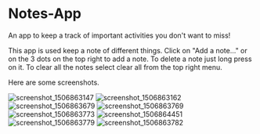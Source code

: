 # Notes-App
An app to keep a track of important activities you don't want to miss!

This app is used keep a note of different things.
Click on "Add a note..." or on the 3 dots on the top right to add a note.
To delete a note just long press on it.
To clear all the notes select clear all from the top right menu.

Here are some screenshots.


![screenshot_1506863147](https://user-images.githubusercontent.com/25198226/31054966-ece85c18-a6da-11e7-88cf-5402af454afe.png)
![screenshot_1506863162](https://user-images.githubusercontent.com/25198226/31054967-ece990ba-a6da-11e7-8d27-f5cfe5a3bd75.png)
![screenshot_1506863679](https://user-images.githubusercontent.com/25198226/31054968-ece9f744-a6da-11e7-9aff-0af0f6d736da.png)
![screenshot_1506863769](https://user-images.githubusercontent.com/25198226/31054971-ececbac4-a6da-11e7-92c3-49030e9546f5.png)
![screenshot_1506863773](https://user-images.githubusercontent.com/25198226/31054970-ecec5aca-a6da-11e7-8a70-6fe6fc97efad.png)
![screenshot_1506864451](https://user-images.githubusercontent.com/25198226/31054973-ed0da2ac-a6da-11e7-8cf7-46f4221e47e4.png)
![screenshot_1506863779](https://user-images.githubusercontent.com/25198226/31054969-ecec352c-a6da-11e7-91de-333660e10c0c.png)
![screenshot_1506863782](https://user-images.githubusercontent.com/25198226/31054972-ed0d2782-a6da-11e7-953d-ef49a9c351fc.png)
